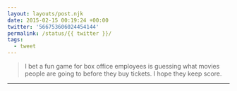 ```yaml
---
layout: layouts/post.njk
date: 2015-02-15 00:19:24 +00:00
twitter: '566753606024454144'
permalink: /status/{{ twitter }}/
tags: 
  - tweet
---
```


> I bet a fun game for box office employees is guessing what movies people are going to before they buy tickets. I hope they keep score.

---
